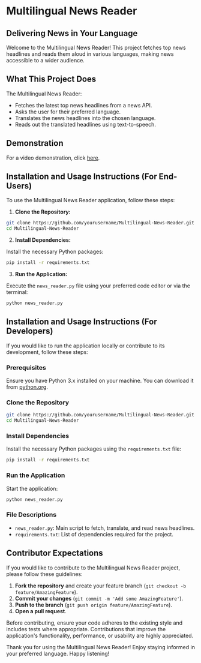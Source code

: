 # Multilingual News Reader

## Delivering News in Your Language

Welcome to the Multilingual News Reader! This project fetches top news headlines and reads them aloud in various languages, making news accessible to a wider audience.

## What This Project Does

The Multilingual News Reader:
- Fetches the latest top news headlines from a news API.
- Asks the user for their preferred language.
- Translates the news headlines into the chosen language.
- Reads out the translated headlines using text-to-speech.

## Demonstration
For a video demonstration, click [here](https://github.com/atandritC/Multilingual-News-Reader/assets/171701462/f4d4af58-9a49-4297-be36-e73b39906dd4).

## Installation and Usage Instructions (For End-Users)

To use the Multilingual News Reader application, follow these steps:

1. **Clone the Repository:**

```bash
git clone https://github.com/yourusername/Multilingual-News-Reader.git
cd Multilingual-News-Reader
```

2. **Install Dependencies:**

Install the necessary Python packages:

```bash
pip install -r requirements.txt
```

3. **Run the Application:**

Execute the `news_reader.py` file using your preferred code editor or via the terminal:

```bash
python news_reader.py
```

## Installation and Usage Instructions (For Developers)

If you would like to run the application locally or contribute to its development, follow these steps:

### Prerequisites

Ensure you have Python 3.x installed on your machine. You can download it from [python.org](https://www.python.org/downloads/).

### Clone the Repository

```bash
git clone https://github.com/yourusername/Multilingual-News-Reader.git
cd Multilingual-News-Reader
```

### Install Dependencies

Install the necessary Python packages using the `requirements.txt` file:

```bash
pip install -r requirements.txt
```

### Run the Application

Start the application:

```bash
python news_reader.py
```

### File Descriptions

- `news_reader.py`: Main script to fetch, translate, and read news headlines.
- `requirements.txt`: List of dependencies required for the project.

## Contributor Expectations

If you would like to contribute to the Multilingual News Reader project, please follow these guidelines:

1. **Fork the repository** and create your feature branch (`git checkout -b feature/AmazingFeature`).
2. **Commit your changes** (`git commit -m 'Add some AmazingFeature'`).
3. **Push to the branch** (`git push origin feature/AmazingFeature`).
4. **Open a pull request**.

Before contributing, ensure your code adheres to the existing style and includes tests where appropriate. Contributions that improve the application's functionality, performance, or usability are highly appreciated.

Thank you for using the Multilingual News Reader! Enjoy staying informed in your preferred language. Happy listening!
